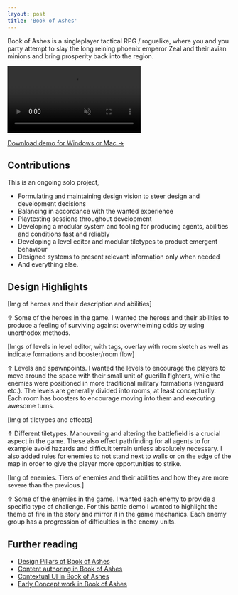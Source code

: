 ```yaml
---
layout: post
title: 'Book of Ashes'
---
```


Book of Ashes is a singleplayer tactical RPG / roguelike, where you and you party attempt to slay the long reining phoenix emperor Zeal and their avian minions and bring prosperity back into the region.

<video src="/assets/video/BookOfAshes_trailer.mp4" autoplay loop muted playsinline></video>

<div class="blocklink">
<a href="https://drive.google.com/file/d/1pNbVPoUSmdgoKceq_aCguCl8c_r7vAZ0/view?usp=drive_link" target="_blank">Download demo for Windows or Mac →</a></div>

## Contributions
This is an ongoing solo project, 

- Formulating and maintaining design vision to steer design and development decisions
- Balancing in accordance with the wanted experience
- Playtesting sessions throughout development
- Developing a modular system and tooling for producing agents, abilities and conditions fast and reliably
- Developing a level editor and modular tiletypes to product emergent behaviour
- Designed systems to present relevant information only when needed
- And everything else.

## Design Highlights

[Img of heroes and their description and abilities]
<div class="small"> ↑ Some of the heroes in the game. I wanted the heroes and their abilities to produce a feeling of surviving against overwhelming odds by using unorthodox methods. </div>

[Imgs of levels in level editor, with tags, overlay with room sketch as well as indicate formations and booster/room flow]
<div class="small"> ↑ Levels and spawnpoints. I wanted the levels to encourage the players to move around the space with their small unit of guerilla fighters, while the enemies were positioned in more traditional military formations (vanguard etc.). The levels are generally divided into rooms, at least conceptually. Each room has boosters to encourage moving into them and executing awesome turns.</div>

[Img of tiletypes and effects]
<div class="small"> ↑ Different tiletypes. Manouvering and altering the battlefield is a crucial aspect in the game. These also effect pathfinding for all agents to for example avoid hazards and difficult terrain unless absolutely necessary. I also added rules for enemies to not stand next to walls or on the edge of the map in order to give the player more opportunities to strike. </div>

[Img of enemies. Tiers of enemies and their abilities and how they are more severe than the previous.]
<div class="small"> ↑ Some of the enemies in the game. I wanted each enemy to provide a specific type of challenge. For this battle demo I wanted to highlight the theme of fire in the story and mirror it in the game mechanics. Each enemy group has a progression of difficulties in the enemy units. </div>

## Further reading
- [Design Pillars of Book of Ashes](/BOA-design-pillars)
- [Content authoring in Book of Ashes](/BOA-tooling)
- [Contextual UI in Book of Ashes](/BOA-UI)
- [Early Concept work in Book of Ashes](/BOA-early-concepts)